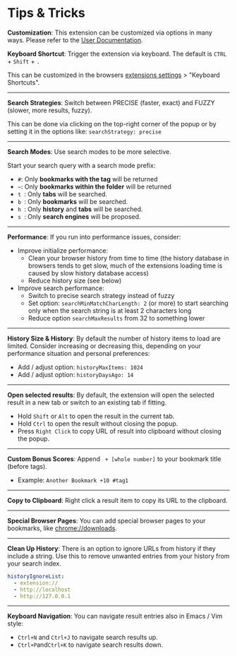 # Tips & Tricks

**Customization**: This extension can be customized via options in many ways. Please refer to the [User Documentation](https://github.com/Fannon/search-bookmarks-history-and-tabs/tree/main?tab=readme-ov-file#user-documentation).

**Keyboard Shortcut**: Trigger the extension via keyboard.
The default is `CTRL` + `Shift` + `.`

This can be customized in the browsers [extensions settings](chrome://extensions/) > "Keyboard Shortcuts".

<hr/>

**Search Strategies**: Switch between <span class="precise">PRECISE</span> (faster, exact) and <span class="fuzzy">FUZZY</span> (slower, more results, fuzzy).

This can be done via clicking on the top-right corner of the popup or by setting it in the options like: `searchStrategy: precise`

<hr/>

**Search Modes**: Use search modes to be more selective.

Start your search query with a search mode prefix:

- `#`: Only **bookmarks with the tag** will be returned
- `~`: Only **bookmarks within the folder** will be returned
- `t `: Only **tabs** will be searched.
- `b `: Only **bookmarks** will be searched.
- `h `: Only **history** and **tabs** will be searched.
- `s `: Only **search engines** will be proposed.
</ul>

<hr/>

**Performance**: If you run into performance issues, consider:

- Improve initialize performance:
  - Clean your browser history from time to time (the history database in browsers tends to get slow, much of the extensions loading time is caused by slow history database access)
  - Reduce history size (see below)
- Improve search performance:
  - Switch to precise search strategy instead of fuzzy
  - Set option: `searchMinMatchCharLength: 2` (or more) to start searching only when the search string is at least 2 characters long
  - Reduce option `searchMaxResults` from 32 to something lower

<hr/>

**History Size & History**: By default the number of history items to load are limited.
Consider increasing or decreasing this, depending on your performance situation and personal preferences:

- Add / adjust option: `historyMaxItems: 1024`
- Add / adjust option: `historyDaysAgo: 14`

<hr/>

**Open selected results**: By default, the extension will open the selected result in a new tab or switch to an existing tab if fitting.

- Hold `Shift` or `Alt` to open the result in the current tab.
- Hold `Ctrl` to open the result without closing the popup.
- Press `Right Click` to copy URL of result into clipboard without closing the popup.

<hr/>

**Custom Bonus Scores**: Append ` + [whole number]` to your bookmark title (before tags).

- Example: `Another Bookmark +10 #tag1`

<hr/>

**Copy to Clipboard**: Right click a result item to copy its URL to the clipboard.

<hr/>

**Special Browser Pages**: You can add special browser pages to your bookmarks, like
[chrome://downloads](chrome://downloads).

<hr/>

**Clean Up History**: There is an option to ignore URLs from history if they include a string.
Use this to remove unwanted entries from your history from your search index.

```yaml
historyIgnoreList:
  - extension://
  - http://localhost
  - http://127.0.0.1
```

<hr/>

**Keyboard Navigation**: You can navigate result entries also in Emacs / Vim style:

- `Ctrl+N` and `Ctrl+J` to navigate search results up.
- `Ctrl+P`and`Ctrl+K` to navigate search results down.
